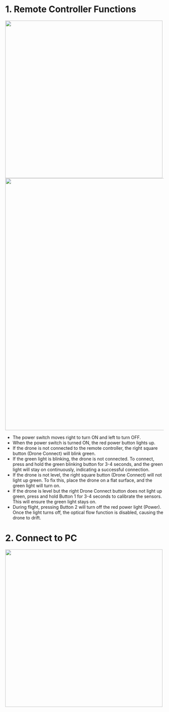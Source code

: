 # 1. Remote Controller Functions

<img src="https://github.com/user-attachments/assets/94cec15d-f496-4f10-8660-6bdb415abff8" width="500">

<img src="https://github.com/user-attachments/assets/c01e75b6-4185-4c0a-b894-3b08fb0e6ce0" width="800">

- The power switch moves right to turn ON and left to turn OFF.
- When the power switch is turned ON, the red power button lights up.
- If the drone is not connected to the remote controller, the right square button (Drone Connect) will blink green.
- If the green light is blinking, the drone is not connected. To connect, press and hold the green blinking button for 3-4 seconds, and the green light will stay on continuously, indicating a successful connection.
- If the drone is not level, the right square button (Drone Connect) will not light up green. To fix this, place the drone on a flat surface, and the green light will turn on.
- If the drone is level but the right Drone Connect button does not light up green, press and hold Button 1 for 3-4 seconds to calibrate the sensors. This will ensure the green light stays on.
- During flight, pressing Button 2 will turn off the red power light (Power). Once the light turns off, the optical flow function is disabled, causing the drone to drift.

# 2. Connect to PC

<img src="https://github.com/user-attachments/assets/2c4e938b-70a1-45d5-8971-d369083c75d7" width="500">

